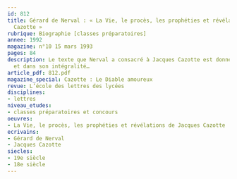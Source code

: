 ```yaml
---
id: 812
title: Gérard de Nerval : « La Vie, le procès, les prophéties et révélations de Jacques
  Cazotte »
rubrique: Biographie [classes préparatoires]
annee: 1992
magazine: n°10 15 mars 1993
pages: 84
description: Le texte que Nerval a consacré à Jacques Cazotte est donné ici en fac-similé
  et dans son intégralité…
article_pdf: 812.pdf
magazine_special: Cazotte : Le Diable amoureux
revue: L’école des lettres des lycées
disciplines:
- lettres
niveau_etudes:
- classes préparatoires et concours
oeuvres:
- La Vie, le procès, les prophéties et révélations de Jacques Cazotte
ecrivains:
- Gérard de Nerval
- Jacques Cazotte
siecles:
- 19e siècle
- 18e siècle
---
```

